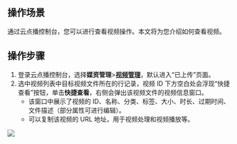 ## 操作场景
通过云点播控制台，您可以进行查看视频操作。本文将为您介绍如何查看视频。
## 操作步骤
1. 登录云点播控制台，选择**媒资管理**>[**视频管理**](https://console.cloud.tencent.com/vod/media)，默认进入“已上传”页面。
2. 选中视频列表中目标视频文件所在的行记录，视频 ID 下方空白处会浮现“快捷查看”按钮，单击**快捷查看**，右侧会弹出该视频文件的视频信息窗口。
	- 该窗口中展示了视频的 ID、名称、分类、标签、大小、时长、过期时间、文件描述（部分属性可进行编辑）。
	- 可以复制该视频的 URL 地址，用于视频处理和视频播放等。

![](https://main.qcloudimg.com/raw/bcd3f27221bd7b48710674b8b55a6b50.png)



